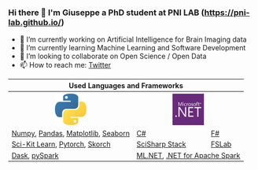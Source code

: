 ### Hi there 👋 I'm Giuseppe a PhD student at PNI LAB (https://pni-lab.github.io/) 

- 🔭 I’m currently working on Artificial Intelligence for Brain Imaging data
- 🌱 I’m currently learning Machine Learning and Software Development
- 👯 I’m looking to collaborate on Open Science / Open Data
- 📫 How to reach me: <a href="https://twitter.com/g_gallitto">Twitter</a>

 <table>
  <tr>
    <th colspan=3>Used Languages and Frameworks</th>
  </tr>
  <tr>
    <th><img src="python_logo.png" width=64 height=64></th>
    <th colspan=2><img src="dotnet_logo.png" width=64 height=64></th>
  </tr>
  <tr>
   <td><a href="https://numpy.org/">Numpy</a>, 
    <a href="https://pandas.pydata.org/">Pandas</a>, 
    <a href="https://matplotlib.org/">Matplotlib</a>, 
    <a href="https://seaborn.pydata.org/">Seaborn</a></td>
    <td><a href="https://dotnet.microsoft.com/en-us/languages/csharp">C#</a></td>
    <td><a href="https://dotnet.microsoft.com/en-us/languages/fsharp">F#</a></td>
  </tr>
  <tr>
    <td><a href="https://scikit-learn.org/stable/index.html">Sci-Kit Learn</a>, 
     <a href="https://pytorch.org/">Pytorch</a>, 
     <a href="https://skorch.readthedocs.io/en/stable/">Skorch</a></td>
    <td><a href="https://scisharp.github.io/SciSharp/">SciSharp Stack</a></td>
    <td><a href="https://fslab.org/">FSLab</a></td>
  </tr>
  <tr>
    <td><a href="https://dask.org/">Dask</a>, 
     <a href="https://spark.apache.org/docs/latest/api/python/index.html">pySpark</a></td>
    <td colspan=2><a href="https://dotnet.microsoft.com/en-us/apps/machinelearning-ai/ml-dotnet">ML.NET</a>, 
     <a href="https://dotnet.microsoft.com/en-us/apps/data/spark">.NET for Apache Spark</a></td>
  </tr>
</table> 
